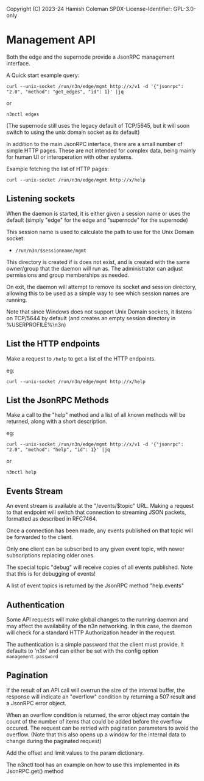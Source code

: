 Copyright (C) 2023-24 Hamish Coleman
SPDX-License-Identifier: GPL-3.0-only

# Management API

Both the edge and the supernode provide a JsonRPC management interface.

A Quick start example query:
```
curl --unix-socket /run/n3n/edge/mgmt http://x/v1 -d '{"jsonrpc": "2.0", "method": "get_edges", "id": 1}' |jq
```
or
```
n3nctl edges
```

(The supernode still uses the legacy default of TCP/5645, but it will soon
switch to using the unix domain socket as its default)

In addition to the main JsonRPC interface, there are a small number of simple
HTTP pages.  These are not intended for complex data, being mainly for
human UI or interoperation with other systems.

Example fetching the list of HTTP pages:
```
curl --unix-socket /run/n3n/edge/mgmt http://x/help
```

## Listening sockets

When the daemon is started, it is either given a session name or uses the
default (simply "edge" for the edge and "supernode" for the supernode)

This session name is used to calculate the path to use for the Unix Domain
socket:

- `/run/n3n/$sessionname/mgmt`

This directory is created if is does not exist, and is created with the
same owner/group that the daemon will run as.  The administrator can adjust
permissions and group memberships as needed.

On exit, the daemon will attempt to remove its socket and session directory,
allowing this to be used as a simple way to see which session names are
running.

Note that since Windows does not support Unix Domain sockets, it listens on
TCP/5644 by default (and creates an empty session directory in
%USERPROFILE%\n3n)

## List the HTTP endpoints

Make a request to `/help` to get a list of the HTTP endpoints.

eg:
```
curl --unix-socket /run/n3n/edge/mgmt http://x/help
```

## List the JsonRPC Methods

Make a call to the "help" method and a list of all known methods will be
returned, along with a short description.

eg:
```
curl --unix-socket /run/n3n/edge/mgmt http://x/v1 -d '{"jsonrpc": "2.0", "method": "help", "id": 1}' |jq
```
or
```
n3nctl help
```

## Events Stream

An event stream is available at the "/events/$topic" URL.  Making a request
to that endpoint will switch that connection to streaming JSON packets,
formatted as described in RFC7464.

Once a connection has been made, any events published on that topic will be
forwarded to the client.

Only one client can be subscribed to any given event topic, with newer
subscriptions replacing older ones.

The special topic "debug" will receive copies of all events published.
Note that this is for debugging of events!

A list of event topics is returned by the JsonRPC method "help.events"

## Authentication

Some API requests will make global changes to the running daemon and may
affect the availability of the n3n networking.  In this case, the daemon
will check for a standard HTTP Authorization header in the request.

The authentication is a simple password that the client must provide. It
defaults to 'n3n' and can either be set with the config option
`management.password`

## Pagination

If the result of an API call will overrun the size of the internal buffer,
the response will indicate an "overflow" condition by returning a 507 result
and a JsonRPC error object.

When an overflow condition is returned, the error object may contain the
count of the number of items that could be added before the overflow occured.
The request can be retried with pagination parameters to avoid the overflow.
(Note that this also opens up a window for the internal data to change during
the paginated request)

Add the offset and limit values to the param dictionary.

The n3nctl tool has an example on how to use this implemented in its
JsonRPC.get() method
